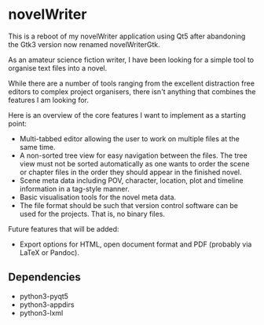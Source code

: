 # novelWriter

This is a reboot of my novelWriter application using Qt5 after abandoning the Gtk3 version now renamed novelWriterGtk.

As an amateur science fiction writer, I have been looking for a simple tool to organise text files into a novel.

While there are a number of tools ranging from the excellent distraction free editors to complex project organisers, there isn't anything that combines the features I am looking for.

Here is an overview of the core features I want to implement as a starting point:

* Multi-tabbed editor allowing the user to work on multiple files at the same time.
* A non-sorted tree view for easy navigation between the files. The tree view must not be sorted automatically as one wants to order the scene or chapter files in the order they should appear in the finished novel.
* Scene meta data including POV, character, location, plot and timeline information in a tag-style manner.
* Basic visualisation tools for the novel meta data.
* The file format should be such that version control software can be used for the projects. That is, no binary files.

Future features that will be added:

* Export options for HTML, open document format and PDF (probably via LaTeX or Pandoc).

## Dependencies

* python3-pyqt5
* python3-appdirs
* python3-lxml
